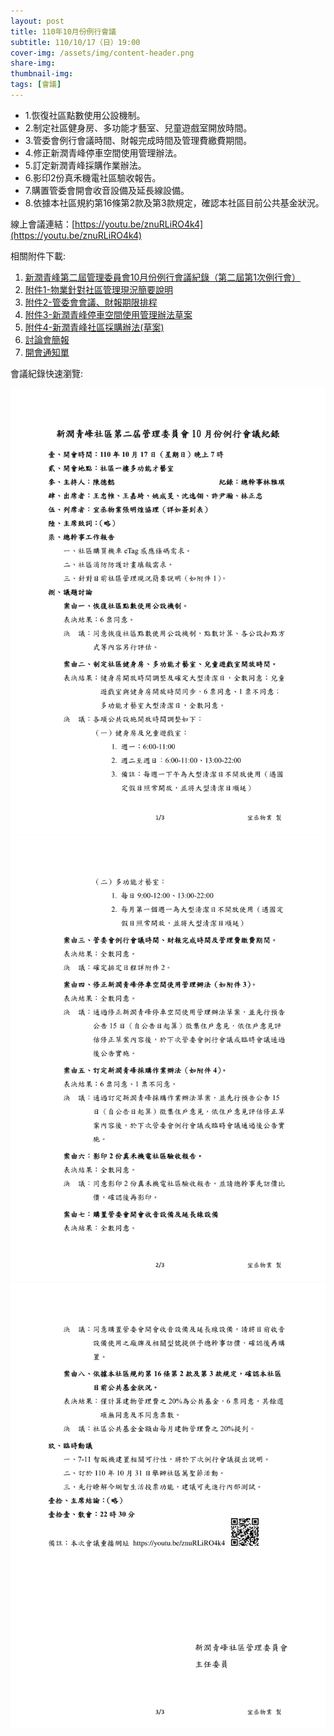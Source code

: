 ```yaml
---
layout: post
title: 110年10月份例行會議
subtitle: 110/10/17（日）19:00
cover-img: /assets/img/content-header.png
share-img: 
thumbnail-img:
tags: [會議]
---
```


- 1.恢復社區點數使用公設機制。
- 2.制定社區健身房、多功能才藝室、兒童遊戲室開放時間。
- 3.管委會例行會議時間、財報完成時間及管理費繳費期間。
- 4.修正新潤青峰停車空間使用管理辦法。
- 5.訂定新潤青峰採購作業辦法。
- 6.影印2份真禾機電社區驗收報告。
- 7.購置管委會開會收音設備及延長線設備。
- 8.依據本社區規約第16條第2款及第3款規定，確認本社區目前公共基金狀況。

線上會議連結：[https://youtu.be/znuRLiRO4k4](https://youtu.be/znuRLiRO4k4)

相關附件下載:

1. [新潤青峰第二屆管理委員會10月份例行會議紀錄（第二屆第1次例行會）](../assets/post/20211017/1101017_01_新潤青峰第二屆管理委員會10月份例行會議紀錄（第二屆第1次例行會）.pdf)
2. [附件1-物業針對社區管理現況簡要說明](../assets/post/20211017/1101017_02_附件1-物業針對社區管理現況簡要說明.pdf)
3. [附件2-管委會會議、財報期限排程](../assets/post/20211017/1101017_03_附件2-管委會會議、財報期限排程.pdf)
4. [附件3-新潤青峰停車空間使用管理辦法草案](../assets/post/20211017/1101017_04_附件3-新潤青峰停車空間使用管理辦法草案.pdf)
5. [附件4-新潤青峰社區採購辦法(草案)](../assets/post/20211017/1101017_05_附件4-新潤青峰社區採購辦法(草案).pdf)
6. [討論會簡報](../assets/post/20211017/1101017_06_討論會簡報檔.pdf)
7. [開會通知單](../assets/post/20211017/1101017_07_開會通知單.pdf)

會議紀錄快速瀏覽:

![](../assets/post/20211017/meeting-minutes-01.png)
![](../assets/post/20211017/meeting-minutes-02.png)
![](../assets/post/20211017/meeting-minutes-03.png)